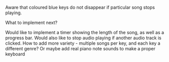 
Aware that coloured blue keys do not disappear if particular song stops playing.


What to implement next?

Would like to implement a timer showing the length of the song, as well as a progress bar.
Would also like to stop audio playing if another audio track is clicked.
How to add more variety - multiple songs per key, and each key a different genre?
Or maybe add real piano note sounds to make a proper keyboard
